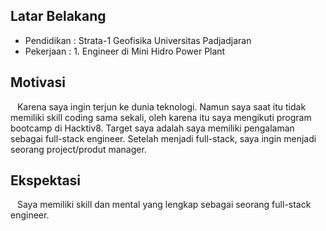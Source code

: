 [//]: # (Ceritakan sedikit tentang latar belakangmu seperti pendidikan terakhir atau pekerjaan sebelumnya)
## Latar Belakang
- Pendidikan : Strata-1 Geofisika Universitas Padjadjaran<br>
- Pekerjaan : 1. Engineer di Mini Hidro Power Plant 

[//]: # (Motivasi apa yang mendorongmu untuk ikut program coding bootcamp di Hacktiv8?)
## Motivasi
&ensp; Karena saya ingin terjun ke dunia teknologi. Namun saya saat itu tidak memiliki skill coding sama sekali, oleh karena itu saya mengikuti program bootcamp di Hacktiv8. Target saya adalah saya memiliki pengalaman sebagai full-stack engineer. Setelah menjadi full-stack, saya ingin menjadi seorang project/produt manager.

[//]: # (Beri tahu kami, apa yang ingin kamu dapatkan di Hacktiv8 dan apa yang ingin kamu capai setelah lulus dari sini?)
## Ekspektasi
&ensp; Saya memiliki skill dan mental yang lengkap sebagai seorang full-stack engineer.

[//]: # (Apakah ada hal lain yang ingin disampaikan? Bila ada, kamu bebas untuk menuliskannya)
